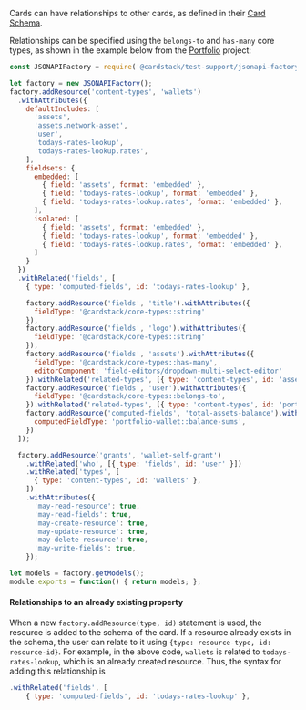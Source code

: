 Cards can have relationships to other cards, as defined in their [Card Schema](../../card-sdk/schema/).

Relationships can be specified using the `belongs-to` and `has-many` core types, as shown in the example below from the [Portfolio](https://github.com/cardstack/portfolio/tree/v0.14.49/cards) project:

```js
const JSONAPIFactory = require('@cardstack/test-support/jsonapi-factory');

let factory = new JSONAPIFactory();
factory.addResource('content-types', 'wallets')
  .withAttributes({
    defaultIncludes: [
      'assets',
      'assets.network-asset',
      'user',
      'todays-rates-lookup',
      'todays-rates-lookup.rates',
    ],
    fieldsets: {
      embedded: [
        { field: 'assets', format: 'embedded' },
        { field: 'todays-rates-lookup', format: 'embedded' },
        { field: 'todays-rates-lookup.rates', format: 'embedded' },
      ],
      isolated: [
        { field: 'assets', format: 'embedded' },
        { field: 'todays-rates-lookup', format: 'embedded' },
        { field: 'todays-rates-lookup.rates', format: 'embedded' },
      ]
    }
  })
  .withRelated('fields', [
    { type: 'computed-fields', id: 'todays-rates-lookup' },

    factory.addResource('fields', 'title').withAttributes({
      fieldType: '@cardstack/core-types::string'
    }),
    factory.addResource('fields', 'logo').withAttributes({
      fieldType: '@cardstack/core-types::string'
    }),
    factory.addResource('fields', 'assets').withAttributes({
      fieldType: '@cardstack/core-types::has-many',
      editorComponent: 'field-editors/dropdown-multi-select-editor'
    }).withRelated('related-types', [{ type: 'content-types', id: 'assets' }]),
    factory.addResource('fields', 'user').withAttributes({
      fieldType: '@cardstack/core-types::belongs-to',
    }).withRelated('related-types', [{ type: 'content-types', id: 'portfolio-users' }]),
    factory.addResource('computed-fields', 'total-assets-balance').withAttributes({
      computedFieldType: 'portfolio-wallet::balance-sums',
    })
  ]);

  factory.addResource('grants', 'wallet-self-grant')
    .withRelated('who', [{ type: 'fields', id: 'user' }])
    .withRelated('types', [
      { type: 'content-types', id: 'wallets' },
    ])
    .withAttributes({
      'may-read-resource': true,
      'may-read-fields': true,
      'may-create-resource': true,
      'may-update-resource': true,
      'may-delete-resource': true,
      'may-write-fields': true,
    });

let models = factory.getModels();
module.exports = function() { return models; };

```

#### Relationships to an already existing property

When a new `factory.addResource(type, id)` statement is used, the resource is added to the schema of the card. If a resource already exists in the schema, the user can relate to it using `{type: resource-type, id: resource-id}`. For example, in the above code, `wallets` is related to `todays-rates-lookup`, which is an already created resource. Thus, the syntax for adding this relationship is 
```js
.withRelated('fields', [
    { type: 'computed-fields', id: 'todays-rates-lookup' },
```
